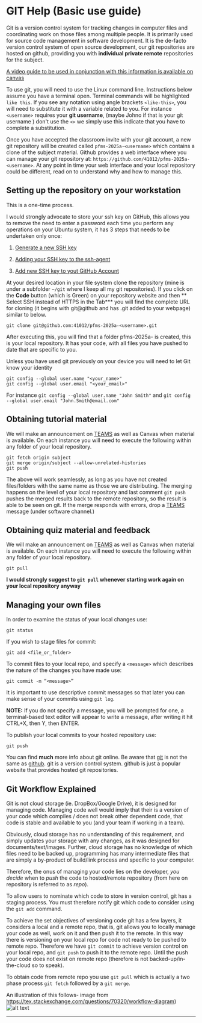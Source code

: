 GIT Help (Basic use guide)
===================================
Git is a version control system for tracking changes in computer files and coordinating work on those files among multiple people. It is primarily used for source code management in software development. It is the de-facto version control system of open source development, our git repositories are hosted on github, providing you with **individual private remote** repositories for the subject. 

[A video guide to be used in conjunction with this information is available on canvas](https://canvas.uts.edu.au/courses/30581/pages/github-and-using-git)

To use git, you will need to use the Linux command line. Instructions below assume you have a terminal open. Terminal commands will be highlighted `like this`. If you see any notation using angle brackets `<like-this>`, you will need to substitute it with a variable related to you. For instance `<username>` requires your **git username**, (maybe Johno if that is your git username ) don't use the `<>` we simply use this indicate that you have to complete a substitution.

Once you have accepted the classroom invite with your git account, a new git repository will be created called  `pfms-2025a-<username>` which contains a clone of the subject material. Github provides a web interface where you can manage your git repository at: `https://github.com/41012/pfms-2025a-<username>`. At any point in time your web interface and your local repository could be different, read on to understand why and how to manage this.

Setting up the repository on your workstation
------------------------------------
This is a one-time process.

I would strongly advocate to store your ssh key on GitHub, this allows you to remove the need to enter a password each time you perform any operations on your Ubuntu system, it has 3 steps that needs to be undertaken only once:

1. [Generate a new SSH key](https://docs.github.com/en/github/authenticating-to-github/connecting-to-github-with-ssh/generating-a-new-ssh-key-and-adding-it-to-the-ssh-agent#generating-a-new-ssh-key)
2. [Adding your SSH key to the ssh-agent](https://docs.github.com/en/github/authenticating-to-github/connecting-to-github-with-ssh/generating-a-new-ssh-key-and-adding-it-to-the-ssh-agent#adding-your-ssh-key-to-the-ssh-agent)

3. [Add new SSH key to yout GitHub Account](https://docs.github.com/en/github/authenticating-to-github/connecting-to-github-with-ssh/adding-a-new-ssh-key-to-your-github-account)


At your desired location in your file system clone the repository (mine is under a subfolder `~/git` where I keep all my git repositories). If you click on the **Code** button (which is Green) on your repository website and then ** Select SSH instead of HTTPS in the Tab*** you will find the complete URL for cloning (it begins with git@github and has .git added to your webpage) similar to below.
```
git clone git@github.com:41012/pfms-2025a-<username>.git
```
After executing this, you will find that a folder pfms-2025a-<username> is created, this is your local repository. It has your code, with all files you have pushed to date that are specific to you.

Unless you have used git previously on your device you will need to let Git know your identity
```
git config --global user.name "<your_name>"
git config --global user.email "<your_email>"
```
For instance ``git config --global user.name "John Smith"`` and ``git config --global user.email "John.Smith@email.com"``

Obtaining tutorial material
------------------------------------
We will make an announcement on [TEAMS] as well as Canvas when material is available. On each instance you will need to execute the following within any folder of your local repository.
```
git fetch origin subject
git merge origin/subject --allow-unrelated-histories
git push
```
The above will work seamlessly, as long as you have not created files/folders with the same name as those we are distributing. 
The merging happens on the level of your local repository and last comment `git push` pushes the merged results back to the remote repository, so the result is able to be seen on git.
If the merge responds with errors, drop a [TEAMS] message (under software channel.)


Obtaining quiz material and feedback
------------------------------------
We will make an announcement on [TEAMS] as well as Canvas when material is available. On each instance you will need to execute the following within any folder of your local repository.
```
git pull
```
**I would strongly suggest to ``git pull`` whenever starting work again on your local repository anyway**

Managing your own files
------------------------------------
In order to examine the status of your local changes use:
```
git status 
```
If you wish to stage files for commit:
```
git add <file_or_folder> 
```
To commit files to your local repo, and specify a `<message>` which describes the nature of the changes you have made use:
```
git commit -m “<message>”
```
It is important to use descriptive commit messages so that later you can make sense of your commits using `git log`.

**NOTE:** If you do not specify a message, you will be prompted for one, a terminal-based text editor will appear to write a message, after writing it hit CTRL+X, then Y, then ENTER.

To publish your local commits to your hosted repository use:
```
git push
```

You can find **much** more info about git online. Be aware that [git](https://git-scm.com) is not the same as [github](https://github.com). git is a version control system. github is just a popular website that provides hosted git repositories.

Git Workflow Explained
------------------------------------

Git is not cloud storage (ie. DropBox/Google Drive), it is designed for managing code. Managing code well would imply that their is a version of your code which compiles / does not break other dependent code, that code is stable and available to you (and your team if working in a team). 

Obviously, cloud storage has no understanding of this requirement, and simply updates your storage with any changes, as it was designed for documents/text/images. Further, cloud storage has no knowledge of which files need to be backed up, programming has many intermediate files that are simply a by-product of build/link process and specific to your computer. 

Therefore, the onus of managing your code lies on the developer, *you decide* when to *push* the code to hosted/remote repository (from here on repository is referred to as *repo*). 

To allow users to nominate which code to store in version control, git has a staging process. You must therefore notify git which code to consider using the ``git add`` command.

To achieve the set objectives of versioning code git has a few layers, it considers a local and a remote repo, that is, git allows you to locally manage your code as well, work on it and then push it to the remote. In this way there is versioning on your local repo for code not ready to be pushed to remote repo. Therefore we have ``git commit`` to achieve version control on your local repo, and ``git push`` to push it to the remote repo. Until the push your code does not exist on remote repo (therefore is not backed-up/in-the-cloud so to speak). 

To obtain code from remote repo you use ``git pull`` which is actually a two phase process ``git fetch`` followed by a ``git merge``.

An illustration of this follows- image from https://tex.stackexchange.com/questions/70320/workflow-diagram)
![alt text](https://i.stack.imgur.com/5V7uJ.png "Git workflow")


------------------------------------



[TEAMS]: https://teams.microsoft.com/l/team/19%3aEvIKpMNFj6OfxI6fWPJ_1oHiYHAOFV63-Ce1VRLWJIE1%40thread.tacv2/conversations?groupId=218d8a36-d74d-409a-bfdd-fcd539accde1&tenantId=e8911c26-cf9f-4a9c-878e-527807be8791

